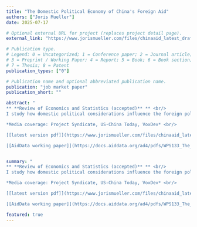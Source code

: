 ```yaml
--- 
title: "The Domestic Political Economy of China's Foreign Aid"
authors: ["Joris Mueller"]
date: 2025-07-17

# Optional external URL for project (replaces project detail page).
external_link: "https://www.jorismueller.com/files/chinaaid_latest_draft.pdf"

# Publication type.
# Legend: 0 = Uncategorized; 1 = Conference paper; 2 = Journal article;
# 3 = Preprint / Working Paper; 4 = Report; 5 = Book; 6 = Book section;
# 7 = Thesis; 8 = Patent
publication_types: ["0"]

# Publication name and optional abbreviated publication name.
publication: "job market paper"
publication_short: ""

abstract: "
** **Review of Economics and Statistics (accepted)** ** <br/>
I study how domestic political considerations influence the foreign policy choices of autocratic regimes, by analyzing China’s foreign aid. First, using contractor-level data, I document how the regime uses foreign aid projects to help maintain domestic stability: aid projects are awarded to state-owned firms in Chinese prefectures hit by social unrest, increasing employment and future political stability. Second, I find that this strategy to manage domestic unrest affects the global allocation of Chinese aid, since state-owned firms pursue projects in countries where they have prior connections. <br/>

*Media coverage: Project Syndicate, US-China Today, VoxDev* <br/>

[[latest version pdf]](https://www.jorismueller.com/files/chinaaid_latest_draft.pdf/) <br/>

[[AidData working paper]](https://docs.aiddata.org/ad4/pdfs/WPS133_The_Domestic_Political_Economy_of_Chinas_Foreign_Aid.pdf)"


summary: "
** **Review of Economics and Statistics (accepted)** ** <br/>
I study how domestic political considerations influence the foreign policy choices of autocratic regimes, by analyzing China’s foreign aid. First, using contractor-level data, I document how the regime uses foreign aid projects to help maintain domestic stability: aid projects are awarded to state-owned firms in Chinese prefectures hit by social unrest, increasing employment and future political stability. Second, I find that this strategy to manage domestic unrest affects the global allocation of Chinese aid, since state-owned firms pursue projects in countries where they have prior connections. <br/>

*Media coverage: Project Syndicate, US-China Today, VoxDev* <br/>

[[latest version pdf]](https://www.jorismueller.com/files/chinaaid_latest_draft.pdf/) <br/>

[[AidData working paper]](https://docs.aiddata.org/ad4/pdfs/WPS133_The_Domestic_Political_Economy_of_Chinas_Foreign_Aid.pdf)"

featured: true
---
```


